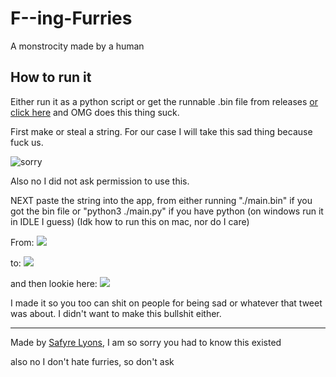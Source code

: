 # F--ing-Furries
A monstrocity made by a human

## How to run it
Either run it as a python script or get the runnable .bin file from releases [or click here](https://github.com/SafyreLyons/F--ing-Furries/releases/download/1/main.bin) and OMG does this thing suck.

First make or steal a string. For our case I will take this sad thing because fuck us.

![sorry](https://raw.githubusercontent.com/SafyreLyons/F--ing-Furries/master/run1.png)

Also no I did not ask permission to use this.

NEXT paste the string into the app, from either running "./main.bin" if you got the bin file or "python3 ./main.py" if you have python (on windows run it in IDLE I guess) (Idk how to run this on mac, nor do I care)

From:
![](https://raw.githubusercontent.com/SafyreLyons/F--ing-Furries/master/run2.png)

to:
![](https://raw.githubusercontent.com/SafyreLyons/F--ing-Furries/master/run3.png)

and then lookie here:
![](https://raw.githubusercontent.com/SafyreLyons/F--ing-Furries/master/run4.png)

I made it so you too can shit on people for being sad or whatever that tweet was about. I didn't want to make this bullshit either.

----

Made by [Safyre Lyons](https://github.com/SafyreLyons), I am so sorry you had to know this existed

also no I don't hate furries, so don't ask
